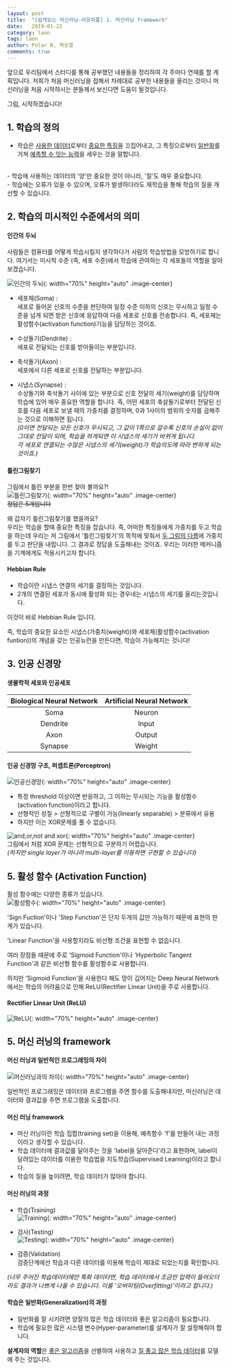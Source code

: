 ```yaml
---
layout: post
title:  "[쉽게읽는 머신러닝-라온피플] 1. 머신러닝 framework"
date:   2019-01-22
category: laon
tags: laon
author: Polar B, 백승열
comments: true
---
```


앞으로 우리팀에서 스터디를 통해 공부했던 내용들을 정리하여 각 주마다 연재를 할 계획입니다. 저희가 처음 머신러닝을 접해서 차례대로 공부한 내용들을 올리는 것이니 머신러닝을 처음 시작하시는 분들께서 보신다면 도움이 될것입니다.

그럼, 시작하겠습니다!

## 1. 학습의 정의
- 학습은 <u>사용한 데이터</u>로부터 <u>중요한 특징</u>을 끄집어내고, 그 특징으로부터 <u>일반화</u>를 거쳐 <u>예측할 수 잇는 능력</u>을 세우는 것을 말합니다.
<br>
- 학습에 사용하는 데이터의 '양'만 중요한 것이 아니라, '질'도 매우 중요합니다.
<br>
- 학습에는 오류가 있을 수 있으며, 오류가 발생하더라도 재학습을 통해 학습의 질을 개선할 수 있습니다.
<br>  

## 2. 학습의 미시적인 수준에서의 의미
#### 인간의 두뇌<br>
사람들은 컴퓨터를 어떻게 학습시킬지 생각하다가 사람의 학습방법을 모방하기로 합니다. 여기서는 미시적 수준 (즉, 세포 수준)에서 학습에 관여하는 각 세포들의 역할을 알아보겠습니다.

![인간의 두뇌](/assets/images/Laon/week1-1-1.png){: width="70%" height="auto" .image-center}<br>
 - 세포체(Soma) : <br>
 세포로 들어온 신호의 수준을 판단하여 일정 수준 이하의 신호는 무시하고 일정 수준을 넘게 되면 받은 신호에 응답하여 다음 세포로 신호를 전송합니다. 즉, 세포체는 활성함수(activation function)기능을 담당하는 것이죠.

 - 수상돌기(Dendrite) : <br>
 세포로 전달되는 신호를 받아들이는 부분입니다.

 - 축삭돌기(Axon) : <br>
 세포에서 다른 세포로 신호를 전달하는 부분입니다.

 - 시냅스(Synapse) : <br>
 수상돌기와 축삭돌기 사이에 있는 부분으로 신호 전달의 세기(weight)를 담당하며 학습에 있어 매우 중요한 역할을 합니다. 즉, 어떤 세포의 축살돌기로부터 전달된 신호를 다음 세포로 보낼 때의 가중치를 결정하며, 0과 1사이의 범위의 숫자를 곱해주는 것으로 이해하면 됩니다.<br>
 _(0이면 전달되는 모든 신호가 무시되고, 그 값이 1쪽으로 갈수록 신호의 손실이 없이 그대로 전달이 되며, 학습을 하게되면 이 시냅스의 세기가 바뀌게 됩니다.<br>
 각 세포로 연결되는 수많은 시냅스의 세기(weight)가 학습의도에 따라 변하게 되는 것이죠.)_

#### 틀린그림찾기<br>
그림에서 틀린 부분을 한번 찾아 볼까요?!<br>
![틀린그림찾기](/assets/images/Laon/week1-1-2.png){: width="70%" height="auto" .image-center}<br>
~~정답은 5개입니다~~

왜 갑자기 틀린그림찾기를 했을까요?<br>
우리는 학습을 할때 중요한 특징을 잡습니다. 즉, 어떠한 특징들에게 가중치를 두고 학습을 하는데 우리는 저 그림에서 '틀린그림찾기'의 목적에 맞춰서 <u>두 그림의 다름</u>에 가중치를 두고 판단을 내립니다. 그 결과로 정답을 도출해내는 것이죠. 우리는 이러한 메커니즘을 기계에게도 적용시키고자 합니다.

#### Hebbian Rule
- 학습이란 시냅스 연결의 세기를 결정하는 것입니다.
- 2개의 연결된 세포가 동시에 활성화 되는 경우네는 시냅스의 세기를 올리는것입니다.

이것이 바로 Hebbian Rule 입니다.

즉, 학습의 중요한 요소인 시냅스(가중치(weight))와 세포체(활성함수(activation funtion))의 개념을 갖는 인공뉴런을 만든다면, 학습이 가능해지는 것니다!

## 3. 인공 신경망
#### 생물학적 세포와 인공세포
| Biological Neural Network | Artificial Neural Network |
|:---:|:---:|
| Soma | Neuron |
| Dendrite | Input |
| Axon | Output |
| Synapse | Weight |
#### 인공 신경망 구조, 퍼셉트론(Perceptron)
![인공신경망](/assets/images/Laon/week1-1-3.png){: width="70%" height="auto" .image-center}<br>
- 특정 threshold 이상이면 반응하고, 그 이하는 무시되는 기능을 활성함수(activation function)이라고 합니다.
- 선형적인 성질 > 선형적으로 구별이 가능(linearly separable) > 분류에서 유용
- 하지만 이는 XOR문제를 풀 수 없습니다. <br>

![and,or,not and xor](/assets/images/Laon/week1-1-4.png){: width="70%" height="auto" .image-center}<br>
그림에서 처럼 XOR 문제는 선형적으로 구분하기 어렵습니다.<br>
_(하지만 single layer가 아니라 multi-layer를 이용하면 구현할 수 있습니다)_

## 5. 활성 함수 (Activation Function)

활성 함수에는 다양한 종류가 있습니다.<br>
![활성함수](/assets/images/Laon/week1-1-5.png){: width="70%" height="auto" .image-center}<br>

'Sign Fuction'이나 'Step Function'은 단지 두개의 값만 가능하기 때문에 표현의 한계가 있습니다.

'Linear Function'을 사용할지라도 비선형 조건을 표현할 수 없습니다.

여러 장점들 때문에 주로 'Sigmoid Function'이나 'Hyperbolic Tangent Function'과 같은 비선형 함수를 활성함수로 사용합니다.

하지만 'Sigmoid Function'을 사용한다 해도 망이 깁어지는 Deep Neural Network에서는 학습의 어려움으로 인해 ReLU(Rectifier Linear Unit)을 주로 사용합니다.
#### Rectifier Linear Unit (ReLU)
![ReLU](/assets/images/Laon/week1-1-6.png){: width="70%" height="auto" .image-center}<br>

## 5. 머신 러닝의 framework

#### 머신 러닝과 일반적인 프로그래밍의 차이

![머신러닝과의 차이](/assets/images/Laon/week1-1-7.png){: width="70%" height="auto" .image-center}<br>

일반적인 프로그래밍은 데이터와 프로그램을 주면 함수를 도출해내지만, 머신러닝은 데이터와 결과값을 주면 프로그램을 도출합니다.

#### 머신 러닝 framework

- 머신 러닝이란 학습 집합(training set)을 이용해, 예측함수 'f'를 만들어 내는 과정이라고 생각할 수 있습니다.
- 학습 데이터에 결과값를 달아주는 것을 'label을 달아준다'라고 표현하며, label이 달려있는 데이터를 이용한 학습법을 지도학습(Supervised Learning)이라고 합니다.
- 학습의 질을 높이려면, 학습 데이터가 많아야 합니다.

#### 머신 러닝의 과정
- 학습(Training)<br>
![Training](/assets/images/Laon/week1-1-8.png){: width="70%" height="auto" .image-center}<br>

- 검사(Testing)<br>
![Testing](/assets/images/Laon/week1-1-9.png){: width="70%" height="auto" .image-center}<br>

- 검증(Validation)<br>
검증단계에선 학습과 다른 데이터를 이용해 학습이 제대로 되었는지를 확인합니다.

_(너무 주어진 학습데이터에만 특화 데이타면, 학습 데이터에서 조금만 입력이 들어오더라도 결과가 나쁘게 나올 수 있습니다. 이를 '오버피팅(Overfitting)'이라고 합니다.)_


#### 학습은 일반화(Generalization)의 과정
- 일반화를 잘 시키려면 양잘의 많은 학습 데이터와 좋은 알고리즘이 필요합니다.
- 학습에 필요한 많은 시스템 변수(Hyper-parameter)를 설계자가 잘 설정해줘야 합니다.

<b>설계자의 역할</b>은 <u>좋은 알고리즘</u>을 선별하여 사용하고 <u>질 좋고 많은 학습 데이터</u>를 모델에 주는 것입니다.
